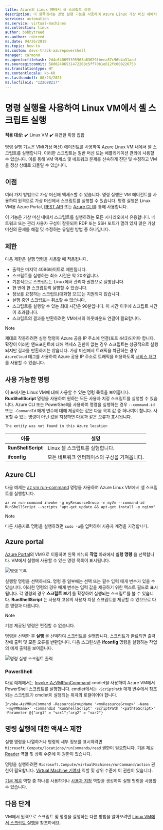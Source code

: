 ```yaml
---
title: Azure의 Linux VM에서 셸 스크립트 실행
description: 이 항목에서는 명령 실행 기능을 사용하여 Azure Linux 가상 머신 내에서 스크립트를 실행하는 방법 설명
services: automation
ms.service: virtual-machines
ms.collection: linux
author: bobbytreed
ms.author: robreed
ms.date: 04/26/2019
ms.topic: how-to
ms.custom: devx-track-azurepowershell
manager: carmonm
ms.openlocfilehash: 2d4c640695395963a83629fbeea87c96b4a31aad
ms.sourcegitcommit: 58d82486531472268c5ff70b1e012fc008226753
ms.translationtype: HT
ms.contentlocale: ko-KR
ms.lasthandoff: 08/23/2021
ms.locfileid: "122688217"
---
```

# <a name="run-shell-scripts-in-your-linux-vm-by-using-run-command"></a>명령 실행을 사용하여 Linux VM에서 셸 스크립트 실행

**적용 대상:** :heavy_check_mark: Linux VM :heavy_check_mark: 유연한 확장 집합 

명령 실행 기능은 VM(가상 머신) 에이전트를 사용하여 Azure Linux VM 내에서 셸 스크립트를 실행합니다. 이러한 스크립트는 일반 머신 또는 애플리케이션 관리에 사용할 수 있습니다. 이를 통해 VM 액세스 및 네트워크 문제를 신속하게 진단 및 수정하고 VM을 정상 상태로 되돌릴 수 있습니다.

## <a name="benefits"></a>이점

여러 가지 방법으로 가상 머신에 액세스할 수 있습니다. 명령 실행은 VM 에이전트를 사용하여 원격으로 가상 머신에서 스크립트를 실행할 수 있습니다. 명령 실행은 Linux VM용 Azure Portal, [REST API](/rest/api/compute/virtual-machines-run-commands/run-command) 또는 [Azure CLI](/cli/azure/vm/run-command#az_vm_run_command_invoke)를 통해 사용합니다.

이 기능은 가상 머신 내에서 스크립트를 실행하려는 모든 시나리오에서 유용합니다. 네트워크 또는 관리 사용자 구성이 잘못되어 RDP 또는 SSH 포트가 열려 있지 않은 가상 머신의 문제를 해결 및 수정하는 유일한 방법 중 하나입니다.

## <a name="restrictions"></a>제한

다음 제한은 실행 명령을 사용할 때 적용됩니다.

* 출력은 마지막 4096바이트로 제한됩니다.
* 스크립트를 실행하는 최소 시간은 약 20초입니다.
* 기본적으로 스크립트는 Linux에서 관리자 권한으로 실행됩니다.
* 한 번에 한 스크립트씩 실행할 수 있습니다.
* 정보를 요청하는 스크립트(대화형 모드)는 지원되지 않습니다.
* 실행 중인 스크립트는 취소할 수 없습니다.
* 스크립트를 실행할 수 있는 최대 시간은 90분입니다. 이 시간 이후에 스크립트 시간이 초과됩니다.
* 스크립트의 결과를 반환하려면 VM에서의 아웃바운드 연결이 필요합니다.

> [!NOTE]
> 제대로 작동하려면 실행 명령이 Azure 공용 IP 주소에 연결(포트 443)되어야 합니다. 확장이 이러한 엔드포인트에 대해 액세스 권한이 없는 경우 스크립트는 성공적으로 실행되지만 결과를 반환하지는 않습니다. 가상 머신에서 트래픽을 차단하는 경우 `AzureCloud` 태그를 사용하여 Azure 공용 IP 주소로 트래픽을 허용하도록 [서비스 태그](../../virtual-network/network-security-groups-overview.md#service-tags)를 사용할 수 있습니다.

## <a name="available-commands"></a>사용 가능한 명령

이 표에서는 Linux VM에 대해 사용할 수 있는 명령 목록을 보여줍니다. **RunShellScript** 명령을 사용하여 원하는 모든 사용자 지정 스크립트를 실행할 수 있습니다. Azure CLI 또는 PowerShell을 사용하여 명령을 실행하는 경우 `--command-id` 또는 `-CommandId` 매개 변수에 대해 제공하는 값은 다음 목록 값 중 하나여야 합니다. 사용할 수 있는 명령이 아닌 값을 지정하면 다음과 같은 오류가 표시됩니다.

```error
The entity was not found in this Azure location
```

|**이름**|**설명**|
|---|---|
|**RunShellScript**|Linux 셸 스크립트를 실행합니다.|
|**ifconfig**| 모든 네트워크 인터페이스의 구성을 가져옵니다.|

## <a name="azure-cli"></a>Azure CLI

다음 예제는 [az vm run-command](/cli/azure/vm/run-command#az_vm_run_command_invoke) 명령을 사용하여 Azure Linux VM에서 셸 스크립트를 실행합니다.

```azurecli-interactive
az vm run-command invoke -g myResourceGroup -n myVm --command-id RunShellScript --scripts "apt-get update && apt-get install -y nginx"
```

> [!NOTE]
> 다른 사용자로 명령을 실행하려면 `sudo -u`를 입력하여 사용자 계정을 지정합니다.

## <a name="azure-portal"></a>Azure portal

[Azure Portal](https://portal.azure.com)의 VM으로 이동하여 왼쪽 메뉴의 **작업** 아래에서 **실행 명령** 을 선택합니다. VM에서 실행에 사용할 수 있는 명령 목록이 표시됩니다.

![명령 목록](./media/run-command/run-command-list.png)

실행할 명령을 선택하세요. 명령 중 일부에는 선택 또는 필수 입력 매개 변수가 있을 수 있습니다. 이러한 명령의 경우 매개 변수는 입력 값을 제공하기 위한 텍스트 필드로 표시됩니다. 각 명령의 경우 **스크립트 보기** 를 확장하여 실행되는 스크립트를 볼 수 있습니다. **RunShellScript** 는 사용자 고유의 사용자 지정 스크립트를 제공할 수 있으므로 다른 명령과 다릅니다.

> [!NOTE]
> 기본 제공된 명령은 편집할 수 없습니다.

명령을 선택한 후 **실행** 을 선택하여 스크립트를 실행합니다. 스크립트가 완료되면 출력 창에 출력 및 모든 오류를 반환합니다. 다음 스크린샷은 **ifconfig** 명령을 실행하는 작업의 예제 출력을 보여줍니다.

![명령 실행 스크립트 출력](./media/run-command/run-command-script-output.png)

### <a name="powershell"></a>PowerShell

다음 예제에서는 [Invoke-AzVMRunCommand](/powershell/module/az.compute/invoke-azvmruncommand) cmdlet을 사용하여 Azure VM에서 PowerShell 스크립트를 실행합니다. cmdlet에서는 `-ScriptPath` 매개 변수에서 참조되는 스크립트가 cmdlet이 실행되는 위치의 로컬이어야 합니다.

```powershell-interactive
Invoke-AzVMRunCommand -ResourceGroupName '<myResourceGroup>' -Name '<myVMName>' -CommandId 'RunShellScript' -ScriptPath '<pathToScript>' -Parameter @{"arg1" = "var1";"arg2" = "var2"}
```

## <a name="limiting-access-to-run-command"></a>명령 실행에 대한 액세스 제한

실행 명령을 나열하거나 명령의 세부 정보를 표시하려면 `Microsoft.Compute/locations/runCommands/read` 권한이 필요합니다. 기본 제공 [Reader](../../role-based-access-control/built-in-roles.md#reader) 역할 및 상위 수준에 이 권한이 있습니다.

명령을 실행하려면 `Microsoft.Compute/virtualMachines/runCommand/action` 권한이 필요합니다. [Virtual Machine 기여자](../../role-based-access-control/built-in-roles.md#virtual-machine-contributor) 역할 및 상위 수준에 이 권한이 있습니다.

[기본 제공](../../role-based-access-control/built-in-roles.md) 역할 중 하나를 사용하거나 [사용자 지정](../../role-based-access-control/custom-roles.md) 역할을 생성하여 실행 명령을 사용할 수 있습니다.

## <a name="next-steps"></a>다음 단계

VM에서 원격으로 스크립트 및 명령을 실행하는 다른 방법을 알아보려면 [Linux VM에서 스크립트 실행](run-scripts-in-vm.md)을 참조하세요.
